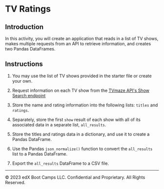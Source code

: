 # TV Ratings

## Introduction

In this activity, you will create an application that reads in a list of TV shows, makes multiple requests from an API to retrieve information, and creates two Pandas DataFrames.

## Instructions

1. You may use the list of TV shows provided in the starter file or create your own.

2. Request information on each TV show from the [TVmaze API's Show Search endpoint](https://www.tvmaze.com/api#show-search)

3. Store the name and rating information into the following lists: `titles` and `ratings`.

4. Separately, store the first `show` result of each show with all of its associated data in a separate list, `all_results`.

5. Store the titles and ratings data in a dictionary, and use it to create a Pandas DataFrame.

6. Use the Pandas `json_normalize()` function to convert the `all_results` list to a Pandas DataFrame.

7. Export the `all_results` DataFrame to a CSV file.

---

© 2023 edX Boot Camps LLC. Confidential and Proprietary. All Rights Reserved.
